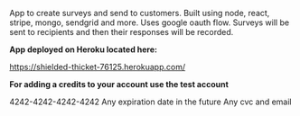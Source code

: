 App to create surveys and send to customers.  Built using node, react, stripe, mongo, sendgrid and more.  Uses google oauth flow.  Surveys will be sent to recipients and then their responses will be recorded.

**App deployed on Heroku located here:**

https://shielded-thicket-76125.herokuapp.com/

**For adding a credits to your account use the test account**

4242-4242-4242-4242
Any expiration date in the future
Any cvc and email

